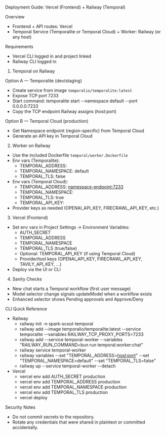 Deployment Guide: Vercel (Frontend) + Railway (Temporal)

Overview
- Frontend + API routes: Vercel
- Temporal Service (Temporalite or Temporal Cloud) + Worker: Railway (or any host)

Requirements
- Vercel CLI logged in and project linked
- Railway CLI logged in

1) Temporal on Railway

Option A — Temporalite (dev/staging)
- Create service from image `temporalio/temporalite:latest`
- Expose TCP port 7233
- Start command:
  temporalite start --namespace default --port 0.0.0.0:7233
- Copy the TCP endpoint Railway assigns (host:port)

Option B — Temporal Cloud (production)
- Get Namespace endpoint (region-specific) from Temporal Cloud
- Generate an API key in Temporal Cloud

2) Worker on Railway
- Use the included Dockerfile `temporal/worker.Dockerfile`
- Env vars (Temporalite):
  - TEMPORAL_ADDRESS: <temporalite host:port>
  - TEMPORAL_NAMESPACE: default
  - TEMPORAL_TLS: false
- Env vars (Temporal Cloud):
  - TEMPORAL_ADDRESS: <namespace-endpoint:7233>
  - TEMPORAL_NAMESPACE: <your-namespace>
  - TEMPORAL_TLS: true
  - TEMPORAL_API_KEY: <temporal cloud API key>
- Provider keys as needed (OPENAI_API_KEY, FIRECRAWL_API_KEY, etc.)

3) Vercel (Frontend)
- Set env vars in Project Settings → Environment Variables:
  - AUTH_SECRET
  - TEMPORAL_ADDRESS
  - TEMPORAL_NAMESPACE
  - TEMPORAL_TLS (true/false)
  - Optional: TEMPORAL_API_KEY (if using Temporal Cloud)
  - Provider/tool keys (OPENAI_API_KEY, FIRECRAWL_API_KEY, TAVILY_API_KEY, ...)
- Deploy via the UI or CLI

4) Sanity Checks
- New chat starts a Temporal workflow (first user message)
- Model selector change signals updateModel when a workflow exists
- Enhanced selector shows Pending approvals and Approve/Deny

CLI Quick Reference
- Railway
  - railway init -n spark-scout-temporal
  - railway add --image temporalio/temporalite:latest --service temporalite --variables RAILWAY_TCP_PROXY_PORTS=7233
  - railway add --service temporal-worker --variables "RAILWAY_RUN_COMMAND=bun run temporal:worker:chat"
  - railway service temporal-worker
  - railway variables --set "TEMPORAL_ADDRESS=<host:port>" --set "TEMPORAL_NAMESPACE=default" --set "TEMPORAL_TLS=false"
  - railway up --service temporal-worker --detach
- Vercel
  - vercel env add AUTH_SECRET production
  - vercel env add TEMPORAL_ADDRESS production
  - vercel env add TEMPORAL_NAMESPACE production
  - vercel env add TEMPORAL_TLS production
  - vercel deploy

Security Notes
- Do not commit secrets to the repository.
- Rotate any credentials that were shared in plaintext or committed accidentally.
